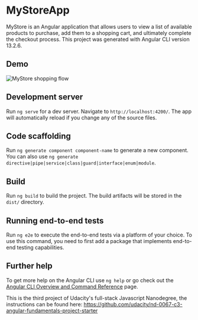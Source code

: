 # MyStoreApp

MyStore is an Angular application that allows users to view a list of available products to purchase, add them to a shopping cart, and ultimately complete the checkout process.
This project was generated with Angular CLI version 13.2.6.

## Demo

![MyStore shopping flow](shoppingflow.gif)

## Development server

Run `ng serve` for a dev server. Navigate to `http://localhost:4200/`. The app will automatically reload if you change any of the source files.

## Code scaffolding

Run `ng generate component component-name` to generate a new component. You can also use `ng generate directive|pipe|service|class|guard|interface|enum|module`.

## Build

Run `ng build` to build the project. The build artifacts will be stored in the `dist/` directory.

## Running end-to-end tests

Run `ng e2e` to execute the end-to-end tests via a platform of your choice. To use this command, you need to first add a package that implements end-to-end testing capabilities.

## Further help

To get more help on the Angular CLI use `ng help` or go check out the [Angular CLI Overview and Command Reference](https://angular.io/cli) page.

This is the third project of Udacity's full-stack Javascript Nanodegree, the instructions can be found here: https://github.com/udacity/nd-0067-c3-angular-fundamentals-project-starter
